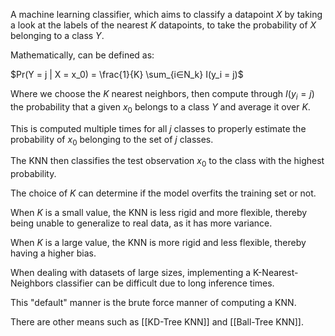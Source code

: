 A machine learning classifier, which aims to classify a datapoint $X$ by taking a look at the labels of the nearest $K$ datapoints, to take the probability of $X$ belonging to a class $Y$.

Mathematically, can be defined as:

$Pr(Y = j | X = x_0) = \frac{1}{K} \sum_{i∈N_k} I(y_i = j)$

Where we choose the $K$ nearest neighbors, then compute through $I(y_i = j)$ the probability that a given $x_0$ belongs to a class $Y$ and average it over $K$.  

This is computed multiple times for all $j$ classes to properly estimate the probability of $x_0$ belonging to the set of $j$ classes.

The KNN then classifies the test observation $x_0$ to the class with the highest probability.

The choice of $K$ can determine if the model overfits the training set or not. 

When $K$ is a small value, the KNN is less rigid and more flexible, thereby being unable to generalize to real data, as it has more variance.

When $K$ is a large value, the KNN is more rigid and less flexible, thereby having a higher bias. 

When dealing with datasets of large sizes, implementing a K-Nearest-Neighbors classifier can be difficult due to long inference times.

This "default" manner is the brute force manner of computing a KNN.

There are other means such as [[KD-Tree KNN]] and [[Ball-Tree KNN]].